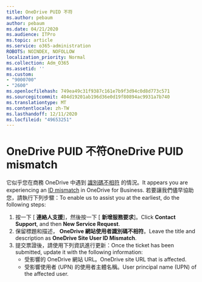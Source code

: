 ```yaml
---
title: OneDrive PUID 不符
ms.author: pebaum
author: pebaum
ms.date: 04/21/2020
ms.audience: ITPro
ms.topic: article
ms.service: o365-administration
ROBOTS: NOINDEX, NOFOLLOW
localization_priority: Normal
ms.collection: Adm_O365
ms.assetid: ''
ms.custom:
- "9000700"
- "2600"
ms.openlocfilehash: 749ea49c31f9387c161e7b9f3d94c0d8d773c571
ms.sourcegitcommit: 404d19201ab196d36e0d19f80894ac9931a7b740
ms.translationtype: MT
ms.contentlocale: zh-TW
ms.lasthandoff: 12/11/2020
ms.locfileid: "49653251"
---
```

# <a name="onedrive-puid-mismatch"></a><span data-ttu-id="8e775-102">OneDrive PUID 不符</span><span class="sxs-lookup"><span data-stu-id="8e775-102">OneDrive PUID mismatch</span></span>

<span data-ttu-id="8e775-103">它似乎您在商務 OneDrive 中遇到 [識別碼不相符](https://docs.microsoft.com/sharepoint/troubleshoot/administration/access-denied-or-need-permission-error-sharepoint-online-or-onedrive-for-business#when-accessing-a-onedrive-site) 的情況。</span><span class="sxs-lookup"><span data-stu-id="8e775-103">It appears you are experiencing an [ID mismatch](https://docs.microsoft.com/sharepoint/troubleshoot/administration/access-denied-or-need-permission-error-sharepoint-online-or-onedrive-for-business#when-accessing-a-onedrive-site) in OneDrive for Business.</span></span> <span data-ttu-id="8e775-104">若要讓我們儘早協助您，請執行下列步驟：</span><span class="sxs-lookup"><span data-stu-id="8e775-104">To enable us to assist you at the earliest, do the following steps:</span></span>

1. <span data-ttu-id="8e775-105">按一下 [  **連絡人支援**]，然後按一下 [  **新增服務要求**]。</span><span class="sxs-lookup"><span data-stu-id="8e775-105">Click  **Contact Support**, and then  **New Service Request**.</span></span>
2. <span data-ttu-id="8e775-106">保留標題和描述，  **OneDrive 網站使用者識別碼不相符**。</span><span class="sxs-lookup"><span data-stu-id="8e775-106">Leave the title and description as  **OneDrive Site User ID Mismatch**.</span></span>
3. <span data-ttu-id="8e775-107">提交票證後，請使用下列資訊進行更新：</span><span class="sxs-lookup"><span data-stu-id="8e775-107">Once the ticket has been submitted, update it with the following information:</span></span>
    - <span data-ttu-id="8e775-108">受影響的 OneDrive 網站 URL。</span><span class="sxs-lookup"><span data-stu-id="8e775-108">OneDrive site URL that is affected.</span></span>
    - <span data-ttu-id="8e775-109">受影響使用者 (UPN) 的使用者主體名稱。</span><span class="sxs-lookup"><span data-stu-id="8e775-109">User principal name (UPN) of the affected user.</span></span>
